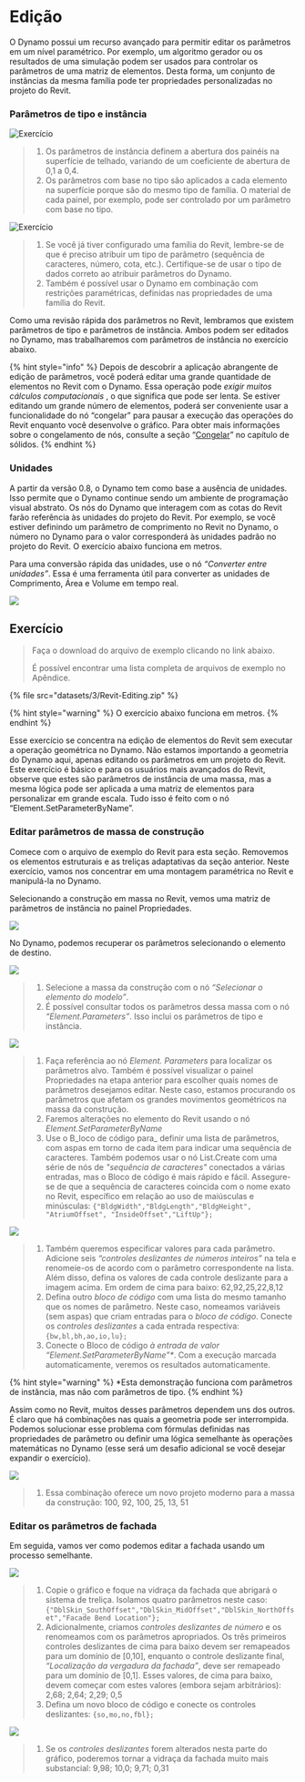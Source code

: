 # Edição

O Dynamo possui um recurso avançado para permitir editar os parâmetros em um nível paramétrico. Por exemplo, um algoritmo gerador ou os resultados de uma simulação podem ser usados para controlar os parâmetros de uma matriz de elementos. Desta forma, um conjunto de instâncias da mesma família pode ter propriedades personalizadas no projeto do Revit.

### Parâmetros de tipo e instância

![Exercício](<../.gitbook/assets/32 (2).jpg>)

> 1. Os parâmetros de instância definem a abertura dos painéis na superfície de telhado, variando de um coeficiente de abertura de 0,1 a 0,4.
> 2. Os parâmetros com base no tipo são aplicados a cada elemento na superfície porque são do mesmo tipo de família. O material de cada painel, por exemplo, pode ser controlado por um parâmetro com base no tipo.

![Exercício](../.gitbook/assets/params.jpg)

> 1. Se você já tiver configurado uma família do Revit, lembre-se de que é preciso atribuir um tipo de parâmetro (sequência de caracteres, número, cota, etc.). Certifique-se de usar o tipo de dados correto ao atribuir parâmetros do Dynamo.
> 2. Também é possível usar o Dynamo em combinação com restrições paramétricas, definidas nas propriedades de uma família do Revit.

Como uma revisão rápida dos parâmetros no Revit, lembramos que existem parâmetros de tipo e parâmetros de instância. Ambos podem ser editados no Dynamo, mas trabalharemos com parâmetros de instância no exercício abaixo.

{% hint style="info" %}
 Depois de descobrir a aplicação abrangente de edição de parâmetros, você poderá editar uma grande quantidade de elementos no Revit com o Dynamo. Essa operação pode _exigir muitos cálculos computacionais_ , o que significa que pode ser lenta. Se estiver editando um grande número de elementos, poderá ser conveniente usar a funcionalidade do nó “congelar” para pausar a execução das operações do Revit enquanto você desenvolve o gráfico. Para obter mais informações sobre o congelamento de nós, consulte a seção “[Congelar](../5\_essential\_nodes\_and\_concepts/5-2\_geometry-for-computational-design/6-solids.md)” no capítulo de sólidos. 
{% endhint %}

### Unidades

A partir da versão 0.8, o Dynamo tem como base a ausência de unidades. Isso permite que o Dynamo continue sendo um ambiente de programação visual abstrato. Os nós do Dynamo que interagem com as cotas do Revit farão referência às unidades do projeto do Revit. Por exemplo, se você estiver definindo um parâmetro de comprimento no Revit no Dynamo, o número no Dynamo para o valor corresponderá às unidades padrão no projeto do Revit. O exercício abaixo funciona em metros.

Para uma conversão rápida das unidades, use o nó _“Converter entre unidades”_. Essa é uma ferramenta útil para converter as unidades de Comprimento, Área e Volume em tempo real.

![](images/3/editing-units.jpg)

## Exercício

> Faça o download do arquivo de exemplo clicando no link abaixo.
>
> É possível encontrar uma lista completa de arquivos de exemplo no Apêndice.

{% file src="datasets/3/Revit-Editing.zip" %}

{% hint style="warning" %}
 O exercício abaixo funciona em metros. 
{% endhint %}

Esse exercício se concentra na edição de elementos do Revit sem executar a operação geométrica no Dynamo. Não estamos importando a geometria do Dynamo aqui, apenas editando os parâmetros em um projeto do Revit. Este exercício é básico e para os usuários mais avançados do Revit, observe que estes são parâmetros de instância de uma massa, mas a mesma lógica pode ser aplicada a uma matriz de elementos para personalizar em grande escala. Tudo isso é feito com o nó “Element.SetParameterByName”.

### Editar parâmetros de massa de construção

Comece com o arquivo de exemplo do Revit para esta seção. Removemos os elementos estruturais e as treliças adaptativas da seção anterior. Neste exercício, vamos nos concentrar em uma montagem paramétrica no Revit e manipulá-la no Dynamo.

Selecionando a construção em massa no Revit, vemos uma matriz de parâmetros de instância no painel Propriedades.

![](images/3/editing-exercise01.jpg)

No Dynamo, podemos recuperar os parâmetros selecionando o elemento de destino.

![](images/3/editing-exercise02.jpg)

> 1. Selecione a massa da construção com o nó _“Selecionar o elemento do modelo”_.
> 2. É possível consultar todos os parâmetros dessa massa com o nó _“Element.Parameters”_. Isso inclui os parâmetros de tipo e instância.

![](images/3/editing-exercise03.jpg)

> 1. Faça referência ao nó _Element. Parameters_ para localizar os parâmetros alvo. Também é possível visualizar o painel Propriedades na etapa anterior para escolher quais nomes de parâmetros desejamos editar. Neste caso, estamos procurando os parâmetros que afetam os grandes movimentos geométricos na massa da construção.
> 2. Faremos alterações no elemento do Revit usando o nó _Element.SetParameterByName_
> 3. Use o B_loco de código para_ definir uma lista de parâmetros, com aspas em torno de cada item para indicar uma sequência de caracteres. Também podemos usar o nó List.Create com uma série de nós de _"sequência de caracteres"_ conectados a várias entradas, mas o Bloco de código é mais rápido e fácil. Assegure-se de que a sequência de caracteres coincida com o nome exato no Revit, específico em relação ao uso de maiúsculas e minúsculas: `{"BldgWidth","BldgLength","BldgHeight", "AtriumOffset", "InsideOffset","LiftUp"};`

![](images/3/editing-exercise04.jpg)

> 1. Também queremos especificar valores para cada parâmetro. Adicione seis _“controles deslizantes de números inteiros”_ na tela e renomeie-os de acordo com o parâmetro correspondente na lista. Além disso, defina os valores de cada controle deslizante para a imagem acima. Em ordem de cima para baixo: 62,92,25,22,8,12
> 2. Defina outro _bloco de código_ com uma lista do mesmo tamanho que os nomes de parâmetro. Neste caso, nomeamos variáveis (sem aspas) que criam entradas para o _bloco de código_. Conecte os _controles deslizantes_ a cada entrada respectiva: `{bw,bl,bh,ao,io,lu};`
> 3. Conecte o Bloco de código _à entrada de valor “Element.SetParameterByName”*_. Com a execução marcada automaticamente, veremos os resultados automaticamente.

{% hint style="warning" %}
 *Esta demonstração funciona com parâmetros de instância, mas não com parâmetros de tipo. 
{% endhint %}

Assim como no Revit, muitos desses parâmetros dependem uns dos outros. É claro que há combinações nas quais a geometria pode ser interrompida. Podemos solucionar esse problema com fórmulas definidas nas propriedades de parâmetro ou definir uma lógica semelhante às operações matemáticas no Dynamo (esse será um desafio adicional se você desejar expandir o exercício).

![](images/3/editing-exercise05.jpg)

> 1. Essa combinação oferece um novo projeto moderno para a massa da construção: 100, 92, 100, 25, 13, 51

### Editar os parâmetros de fachada

Em seguida, vamos ver como podemos editar a fachada usando um processo semelhante.

![](images/3/editing-exercise06.jpg)

> 1. Copie o gráfico e foque na vidraça da fachada que abrigará o sistema de treliça. Isolamos quatro parâmetros neste caso: `{"DblSkin_SouthOffset","DblSkin_MidOffset","DblSkin_NorthOffset","Facade Bend Location"};`
> 2. Adicionalmente, criamos _controles deslizantes de número_ e os renomeamos com os parâmetros apropriados. Os três primeiros controles deslizantes de cima para baixo devem ser remapeados para um domínio de [0,10], enquanto o controle deslizante final, _“Localização da vergadura da fachada”_, deve ser remapeado para um domínio de [0,1]. Esses valores, de cima para baixo, devem começar com estes valores (embora sejam arbitrários): 2,68; 2,64; 2,29; 0,5
> 3. Defina um novo bloco de código e conecte os controles deslizantes: `{so,mo,no,fbl};`

![](images/3/editing-exercise07.jpg)

> 1. Se os _controles deslizantes_ forem alterados nesta parte do gráfico, poderemos tornar a vidraça da fachada muito mais substancial: 9,98; 10,0; 9,71; 0,31
